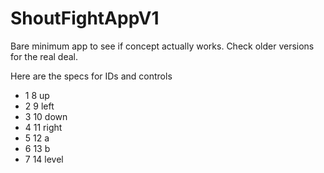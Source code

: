 # ShoutFightAppV1
Bare minimum app to see if concept actually works. Check older versions for the real deal.


Here are the specs for IDs and controls


- 1 8 up
- 2 9 left
- 3 10 down
- 4 11 right
- 5 12 a
- 6 13 b
- 7 14 level